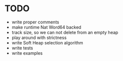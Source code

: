 # TODO
* write proper comments
* make runtime Nat Word64 backed
* track size, so we can not delete from an empty heap
* play around with strictness
* write Soft Heap selection algorithm
* write tests
* write examples
